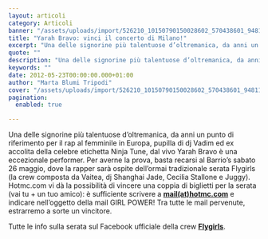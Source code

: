 ```yaml
---
layout: articoli
category: Articoli
banner: "/assets/uploads/import/526210_10150790150028602_570438601_9481134_1941326924_n.jpg"
title: "Yarah Bravo: vinci il concerto di Milano!"
excerpt: "Una delle signorine più talentuose d’oltremanica, da anni un punto di riferimento per il rap al femminile in Europa, pupilla di dj Vadim ed ex accolita della celebre etichetta Ninja Tune, dal vivo Yarah Bravo è una eccezionale performer. Per averne la prova, basta recarsi al Barrio’s sabato 26 maggio, dove la rapper sarà ospite [&hellip"
quote: ""
description: "Una delle signorine più talentuose d’oltremanica, da anni un punto di riferimento per il rap al femminile in Europa, pupilla di dj Vadim ed ex accolita della celebre etichetta Ninja Tune, dal vivo Yarah Bravo è una eccezionale performer. Per averne la prova, basta recarsi al Barrio’s sabato 26 maggio, dove la rapper sarà ospite [&hellip"
keywords: ""
date: 2012-05-23T00:00:00.000+01:00
author: "Marta Blumi Tripodi"
cover: "/assets/uploads/import/526210_10150790150028602_570438601_9481134_1941326924_n.jpg"
pagination:
  enabled: true

---
```


Una delle signorine più talentuose d’oltremanica, da anni un punto di riferimento per il rap al femminile in Europa, pupilla di dj Vadim ed ex accolita della celebre etichetta Ninja Tune, dal vivo Yarah Bravo è una eccezionale performer. Per averne la prova, basta recarsi al Barrio’s sabato 26 maggio, dove la rapper sarà ospite dell’ormai tradizionale serata Flygirls (la crew composta da Vaitea, dj Shanghai Jade, Cecilia Stallone e Juggy). Hotmc.com vi dà la possibilità di vincere una coppia di biglietti per la serata (vai tu + un tuo amico): è sufficiente scrivere a **[mail(at)hotmc.com](mailto:mail@hotmc.com "mailto:mail@hotmc.com")** e indicare nell’oggetto della mail GIRL POWER! Tra tutte le mail pervenute, estrarremo a sorte un vincitore.

Tutte le info sulla serata sul Facebook ufficiale della crew **[Flygirls](https://www.facebook.com/FlyGirlsMilano "http://www.facebook.com/FlyGirlsMilano")**.